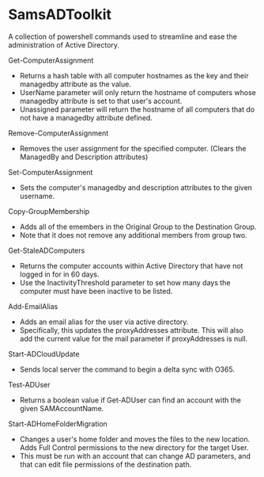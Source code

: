 # SamsADToolkit
A collection of powershell commands used to streamline and ease the administration of Active Directory.

Get-ComputerAssignment
* Returns a hash table with all computer hostnames as the key and their managedby attribute as the value.
* UserName parameter will only return the hostname of computers whose managedby attribute is set to that user's account.
* Unassigned parameter will return the hostname of all computers that do not have a managedby attribute defined.

Remove-ComputerAssignment
* Removes the user assignment for the specified computer. (Clears the ManagedBy and Description attributes)

Set-ComputerAssignment
* Sets the computer's managedby and description attributes to the given username.

Copy-GroupMembership
* Adds all of the emembers in the Original Group to the Destination Group.
* Note that it does not remove any additional members from group two. 

Get-StaleADComputers
* Returns the computer accounts within Active Directory that have not logged in for in 60 days.
* Use the InactivityThreshold parameter to set how many days the computer must have been inactive to be listed.

Add-EmailAlias
* Adds an email alias for the user via active directory.
* Specifically, this updates the proxyAddresses attribute. This will also add the current value for the mail parameter if proxyAddresses is null.

Start-ADCloudUpdate
* Sends local server the command to begin a delta sync with O365.

Test-ADUser
* Returns a boolean value if Get-ADUser can find an account with the given SAMAccountName.

Start-ADHomeFolderMigration
* Changes a user's home folder and moves the files to the new location. Adds Full Control permissions to the new directory for the target User.
* This must be run with an account that can change AD parameters, and that can edit file permissions of the destination path.
